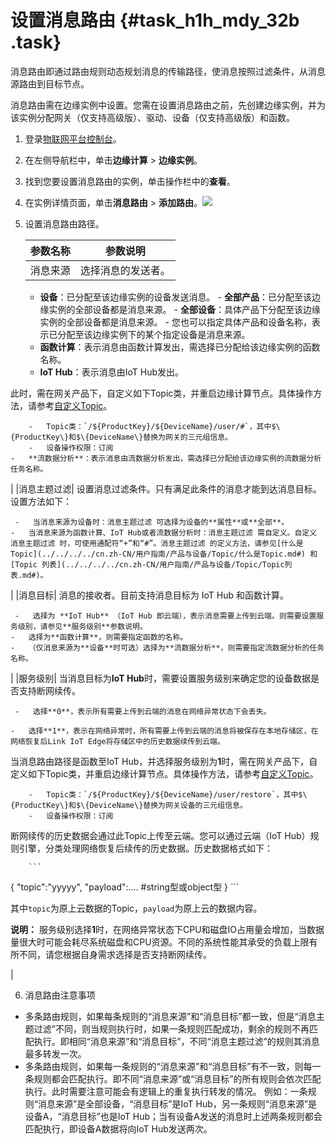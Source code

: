 # 设置消息路由 {#task_h1h_mdy_32b .task}

消息路由即通过路由规则动态规划消息的传输路径，使消息按照过滤条件，从消息源路由到目标节点。

消息路由需在边缘实例中设置。您需在设置消息路由之前，先创建边缘实例，并为该实例分配网关（仅支持高级版）、驱动、设备（仅支持高级版）和函数。

1.  登录[物联网平台控制台](https://iot.console.aliyun.com/)。 
2.  在左侧导航栏中，单击**边缘计算** \> **边缘实例**。 
3.  找到您要设置消息路由的实例，单击操作栏中的**查看**。 
4.   在实例详情页面，单击**消息路由** \> **添加路由**。![](http://static-aliyun-doc.oss-cn-hangzhou.aliyuncs.com/assets/img/15106/15439302356547_zh-CN.png)

 
5.  设置消息路由路径。 

    |参数名称|参数说明|
    |----|----|
    |消息来源| 选择消息的发送者。

     -   **设备**：已分配至该边缘实例的设备发送消息。
        -   **全部产品**：已分配至该边缘实例的全部设备都是消息来源。
        -   **全部设备**：具体产品下分配至该边缘实例的全部设备都是消息来源。
        -   您也可以指定具体产品和设备名称，表示已分配至该边缘实例下的某个指定设备是消息来源。
    -   **函数计算**：表示消息由函数计算发出，需选择已分配给该边缘实例的函数名称。
    -   **IoT Hub**：表示消息由IoT Hub发出。

此时，需在网关产品下，自定义如下Topic类，并重启边缘计算节点。具体操作方法，请参考[自定义Topic](../../../../cn.zh-CN/用户指南/产品与设备/Topic/自定义Topic.md#)。

        -   Topic类：`/${ProductKey}/${DeviceName}/user/#`，其中$\{ProductKey\}和$\{DeviceName\}替换为网关的三元组信息。
        -   设备操作权限：订阅
    -   **流数据分析**：表示消息由流数据分析发出，需选择已分配给该边缘实例的流数据分析任务名称。
 |
    |消息主题过滤| 设置消息过滤条件。只有满足此条件的消息才能到达消息目标。设置方法如下：

     -   当消息来源为设备时：消息主题过滤 可选择为设备的**属性**或**全部**。
    -   当消息来源为函数计算、IoT Hub或者流数据分析时：消息主题过滤 需自定义。自定义 消息主题过滤 时，可使用通配符“+”和“#”。消息主题过滤 的定义方法，请参见[什么是Topic](../../../../cn.zh-CN/用户指南/产品与设备/Topic/什么是Topic.md#) 和 [Topic 列表](../../../../cn.zh-CN/用户指南/产品与设备/Topic/Topic列表.md#)。
 |
    |消息目标| 消息的接收者。目前支持消息目标为 IoT Hub 和函数计算。

     -   选择为 **IoT Hub** （IoT Hub 即云端），表示消息需要上传到云端。则需要设置服务级别，请参见**服务级别**参数说明。
    -   选择为**函数计算**，则需要指定函数的名称。
    -   （仅消息来源为**设备**时可选）选择为**流数据分析**，则需要指定流数据分析的任务名称。
 |
    |服务级别| 当消息目标为**IoT Hub**时，需要设置服务级别来确定您的设备数据是否支持断网续传。

     -   选择**0**，表示所有需要上传到云端的消息在网络异常状态下会丢失。

    -   选择**1**，表示在网络异常时，所有需要上传到云端的消息将被保存在本地存储区，在网络恢复后Link IoT Edge将存储区中的历史数据续传到云端。

当消息路由路径是函数至IoT Hub，并选择服务级别为**1**时，需在网关产品下，自定义如下Topic类，并重启边缘计算节点。具体操作方法，请参考[自定义Topic](../../../../cn.zh-CN/用户指南/产品与设备/Topic/自定义Topic.md#)。

        -   Topic类：`/${ProductKey}/${DeviceName}/user/restore`，其中$\{ProductKey\}和$\{DeviceName\}替换为网关设备的三元组信息。
        -   设备操作权限：订阅
断网续传的历史数据会通过此Topic上传至云端。您可以通过云端（IoT Hub）规则引擎，分类处理网络恢复后续传的历史数据。历史数据格式如下：

        ```
{ "topic":"yyyyy", "payload":.... #string型或object型 }
        ```

其中`topic`为原上云数据的Topic，`payload`为原上云的数据内容。

 **说明：** 服务级别选择**1**时，在网络异常状态下CPU和磁盘IO占用量会增加，当数据量很大时可能会耗尽系统磁盘和CPU资源。不同的系统性能其承受的负载上限有所不同，请您根据自身需求选择是否支持断网续传。

 |

6.  消息路由注意事项
* 多条路由规则，如果每条规则的“消息来源”和“消息目标”都一致，但是“消息主题过滤”不同，则当规则执行时，如果一条规则匹配成功，剩余的规则不再匹配执行。即相同“消息来源”和“消息目标”，不同“消息主题过滤”的规则其消息最多转发一次。
* 多条路由规则，如果每一条规则的“消息来源”和“消息目标”有不一致，则每一条规则都会匹配执行。即不同“消息来源”或“消息目标”的所有规则会依次匹配执行。此时需要注意可能会有逻辑上的重复执行转发的情况。
例如：一条规则“消息来源”是全部设备，“消息目标”是IoT Hub，另一条规则“消息来源”是设备A，“消息目标”也是IoT Hub；当有设备A发送的消息时上述两条规则都会匹配执行，即设备A数据将向IoT Hub发送两次。
